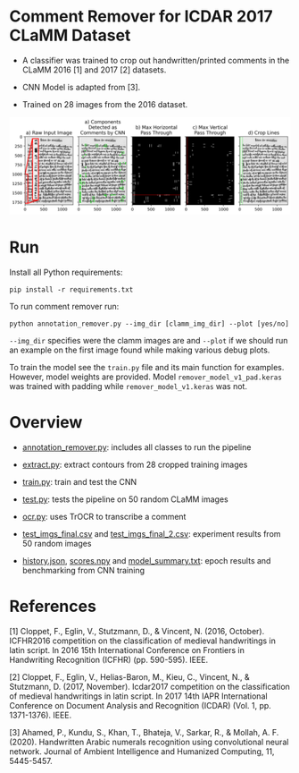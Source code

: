 # Comment Remover for ICDAR 2017 CLaMM Dataset

- A classifier was trained to crop out handwritten/printed comments in the CLaMM 2016 [1] and 2017 [2] datasets. 

- CNN Model is adapted from [3].

- Trained on 28 images from the 2016 dataset.

![](example.png)

# Run

Install all Python requirements:
```
pip install -r requirements.txt
```

To run comment remover run:
```
python annotation_remover.py --img_dir [clamm_img_dir] --plot [yes/no]
```
`--img_dir` specifies were the clamm images are and `--plot` if we should run an example on the first image found while making various debug plots.

To train the model see the `train.py` file and its main function for examples. However, model weights are provided. Model `remover_model_v1_pad.keras` was trained with padding while `remover_model_v1.keras` was not.

# Overview

- [annotation_remover.py](annotation_remover.py): includes all classes to run the pipeline

- [extract.py](extract.py): extract contours from 28 cropped training images

- [train.py](train.py): train and test the CNN

- [test.py](test.py): tests the pipeline on 50 random CLaMM images

- [ocr.py](ocr.py): uses TrOCR to transcribe a comment

- [test_imgs_final.csv](test_imgs_final.csv) and [test_imgs_final_2.csv](test_imgs_final_2.csv): experiment results from 50 random images

- [history.json](history.json), [scores.npy](scores.npy) and [model_summary.txt](model_summary.txt): epoch results and benchmarking from CNN training

# References

[1] Cloppet, F., Eglin, V., Stutzmann, D., & Vincent, N. (2016, October). ICFHR2016 competition on the classification of medieval handwritings in latin script. In 2016 15th International Conference on Frontiers in Handwriting Recognition (ICFHR) (pp. 590-595). IEEE.

[2] Cloppet, F., Eglin, V., Helias-Baron, M., Kieu, C., Vincent, N., & Stutzmann, D. (2017, November). Icdar2017 competition on the classification of medieval handwritings in latin script. In 2017 14th IAPR International Conference on Document Analysis and Recognition (ICDAR) (Vol. 1, pp. 1371-1376). IEEE.

[3] Ahamed, P., Kundu, S., Khan, T., Bhateja, V., Sarkar, R., & Mollah, A. F. (2020). Handwritten Arabic numerals recognition using convolutional neural network. Journal of Ambient Intelligence and Humanized Computing, 11, 5445-5457.